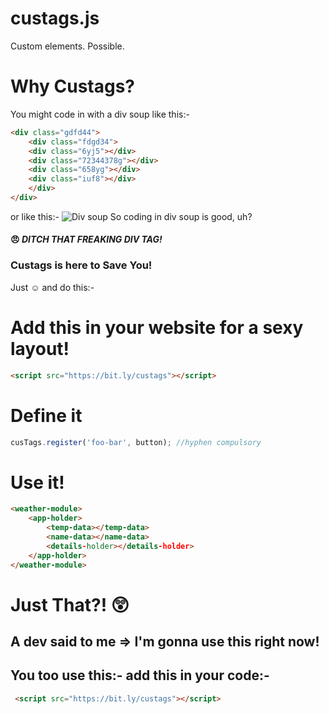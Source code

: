# custags.js
Custom elements. Possible.
# Why Custags?
You might code in with a div soup like this:-
```html
<div class="gdfd44">
    <div class="fdgd34">
    <div class="6yj5"></div>
    <div class="72344378g"></div>
    <div class="658yg"></div>
    <div class="iuf8"></div>  
    </div>
</div>
```
or like this:-
![Div soup](https://dab1nmslvvntp.cloudfront.net/wp-content/uploads/2015/10/1444056722gmail-div-soup.png)
So coding in div soup is good, uh?
#### :angry: *DITCH THAT FREAKING DIV TAG!*
###  Custags is here to Save You!
Just :relaxed: and do this:-
# Add this in your website for a sexy layout!
```html 
<script src="https://bit.ly/custags"></script>
```
# Define it
```javascript 
cusTags.register('foo-bar', button); //hyphen compulsory
```
# Use it!
```html
<weather-module>
    <app-holder>
        <temp-data></temp-data>
        <name-data></name-data>
        <details-holder></details-holder>
    </app-holder>
</weather-module>
```
# Just That?! :astonished:
## A dev said to me => I'm gonna use this right now!
## You too use this:- add this in your code:- 
```html
 <script src="https://bit.ly/custags"></script>
```
